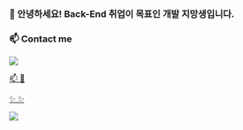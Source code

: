 ### 👋 안녕하세요! Back-End 취업이 목표인 개발 지망생입니다.

### 📫 Contact me
<a href="yskh95s@naver.com"><img src="https://img.shields.io/badge/Naver-03C75A?style=flat-square&logo=naver&logoColor=white&link=yskh95s@naver.com"/>


📫
🌱

✨
✨
<!--
자기소개를 위한, 일종의 광고지이다.
간단한 명함을 예시로 들어가야 할 요소들을 적어보자.

이름
회사, 직급, 연락처(전화번호, 이메일, 거주지-광주인것만...)

학력사항은 안적어도 될 것 같고

간단한 자기소개정도는 필요해 보인다.
취미, 생각 등
스킬은 당연히 필요한 것이고.

- 🔭 I’m currently working on ...
- 🌱 I’m currently learning ...
- 👯 I’m looking to collaborate on ...
- 🤔 I’m looking for help with ...
- 💬 Ask me about ...
- 📫 How to reach me: ...
- 😄 Pronouns: ...
- ⚡ Fun fact: ...
-->

<img src="https://img.shields.io/badge/Android-3DDC84?style=flat-square&logo=Android&logoColor=white"/>
